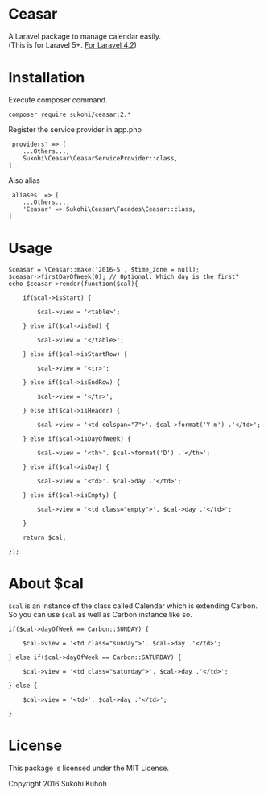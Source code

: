 # Ceasar
A Laravel package to manage calendar easily.  
(This is for Laravel 5+. [For Laravel 4.2](https://github.com/SUKOHI/Ceasar/tree/1.0))

# Installation

Execute composer command.

    composer require sukohi/ceasar:2.*

Register the service provider in app.php

    'providers' => [
        ...Others...,  
        Sukohi\Ceasar\CeasarServiceProvider::class,
    ]

Also alias

    'aliases' => [
        ...Others...,  
        'Ceasar' => Sukohi\Ceasar\Facades\Ceasar::class,
    ]

# Usage

    $ceasar = \Ceasar::make('2016-5', $time_zone = null);
    $ceasar->firstDayOfWeek(0); // Optional: Which day is the first? 
    echo $ceasar->render(function($cal){

        if($cal->isStart) {

            $cal->view = '<table>';

        } else if($cal->isEnd) {

            $cal->view = '</table>';

        } else if($cal->isStartRow) {

            $cal->view = '<tr>';

        } else if($cal->isEndRow) {

            $cal->view = '</tr>';

        } else if($cal->isHeader) {

            $cal->view = '<td colspan="7">'. $cal->format('Y-m') .'</td>';

        } else if($cal->isDayOfWeek) {

            $cal->view = '<th>'. $cal->format('D') .'</th>';

        } else if($cal->isDay) {

            $cal->view = '<td>'. $cal->day .'</td>';

        } else if($cal->isEmpty) {

            $cal->view = '<td class="empty">'. $cal->day .'</td>';

        }

        return $cal;

    });

# About $cal

`$cal` is an instance of the class called Calendar which is extending Carbon.  
So you can use `$cal` as well as Carbon instance like so.

    if($cal->dayOfWeek == Carbon::SUNDAY) {

        $cal->view = '<td class="sunday">'. $cal->day .'</td>';

    } else if($cal->dayOfWeek == Carbon::SATURDAY) {

        $cal->view = '<td class="saturday">'. $cal->day .'</td>';

    } else {

        $cal->view = '<td>'. $cal->day .'</td>';

    }

# License

This package is licensed under the MIT License.

Copyright 2016 Sukohi Kuhoh